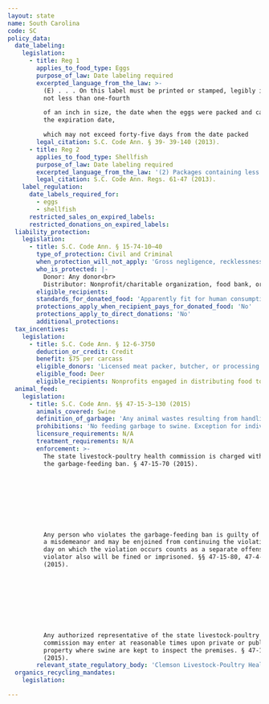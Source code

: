 ```yaml
---
layout: state
name: South Carolina
code: SC
policy_data:
  date_labeling:
    legislation:
      - title: Reg 1
        applies_to_food_type: Eggs
        purpose_of_law: Date labeling required
        excerpted_language_from_the_law: >-
          (E) . . . On this label must be printed or stamped, legibly in letters
          not less than one-fourth

          of an inch in size, the date when the eggs were packed and candled or
          the expiration date,

          which may not exceed forty-five days from the date packed
        legal_citation: S.C. Code Ann. § 39- 39-140 (2013).
      - title: Reg 2
        applies_to_food_type: Shellfish
        purpose_of_law: Date labeling required
        excerpted_language_from_the_law: '(2) Packages containing less than sixty-four (64) fluid ounces shall include: (a) The words “SELL BY” or “BEST IF USED BY” followed by a reasonable date when the product would be expected to reach the end of its shelf life; (b) The date as a month and day of the month; and (c) For fresh frozen shellfish, the year shall be added to the date.'
        legal_citation: S.C. Code Ann. Regs. 61-47 (2013).
    label_regulation:
      date_labels_required_for:
        - eggs
        - shellfish
      restricted_sales_on_expired_labels:
      restricted_donations_on_expired_labels:
  liability_protection:
    legislation:
      - title: S.C. Code Ann. § 15-74-10—40
        type_of_protection: Civil and Criminal
        when_protection_will_not_apply: 'Gross negligence, recklessness, or intentional misconduct'
        who_is_protected: |-
          Donor: Any donor<br>
          Distributor: Nonprofit/charitable organization, food bank, or prepared and perishable food program
        eligible_recipients:
        standards_for_donated_food: 'Apparently fit for human consumption; includes food not readily marketable due to appearance, freshness, grade, or surplus'
        protections_apply_when_recipient_pays_for_donated_food: 'No'
        protections_apply_to_direct_donations: 'No'
        additional_protections:
  tax_incentives:
    legislation:
      - title: S.C. Code Ann. § 12-6-3750
        deduction_or_credit: Credit
        benefit: $75 per carcass
        eligible_donors: 'Licensed meat packer, butcher, or processing plant'
        eligible_food: Deer
        eligible_recipients: Nonprofits engaged in distributing food to needy; no portion of deer can be sold
  animal_feed:
    legislation:
      - title: S.C. Code Ann. §§ 47-15-3–130 (2015)
        animals_covered: Swine
        definition_of_garbage: 'Any animal wastes resulting from handling, preparation, cooking, or consumption of foods, including animal carcasses, parts of animal carcasses, or contents of offal. Unpasteurized milk and unpasteurized milk products are animal waste. § 47-15-10 (2015).'
        prohibitions: 'No feeding garbage to swine. Exception for individuals feeding household garbage to swine. §§ 47-15-20, 60 (2015).'
        licensure_requirements: N/A
        treatment_requirements: N/A
        enforcement: >-
          The state livestock-poultry health commission is charged with enforcing
          the garbage-feeding ban. § 47-15-70 (2015).









          Any person who violates the garbage-feeding ban is guilty of
          a misdemeanor and may be enjoined from continuing the violation. Each
          day on which the violation occurs counts as a separate offense. The
          violator also will be fined or imprisoned. §§ 47-15-80, 47-4-130
          (2015).









          Any authorized representative of the state livestock-poultry health
          commission may enter at reasonable times upon private or public
          property where swine are kept to inspect the premises. § 47-15-50
          (2015).
        relevant_state_regulatory_body: 'Clemson Livestock-Poultry Health Commission (§ 47-15-70 (2015)), <a href="http://www.clemson.edu/public/lph/" target="_blank">http://www.clemson.edu/public/lph/</a>.'
  organics_recycling_mandates:
    legislation:

---
```

